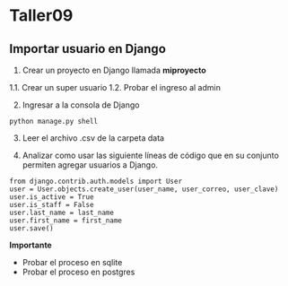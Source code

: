 # Taller09

## Importar usuario en Django

1. Crear un proyecto en Django llamada **miproyecto**

  1.1. Crear un super usuario
  1.2. Probar el ingreso al admin

2. Ingresar a la consola de Django

```
python manage.py shell
```

3. Leer el archivo .csv de la carpeta data

4. Analizar como usar las siguiente líneas de código que en su conjunto permiten agregar usuarios a Django.

```
from django.contrib.auth.models import User
user = User.objects.create_user(user_name, user_correo, user_clave)
user.is_active = True
user.is_staff = False
user.last_name = last_name
user.first_name = first_name
user.save()
```

**Importante**
* Probar el proceso en sqlite
* Probar el proceso en postgres
